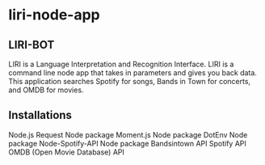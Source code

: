 # liri-node-app

## LIRI-BOT
 
LIRI is a Language Interpretation and Recognition Interface. LIRI is a command line node app that takes in parameters and gives you back data. This application searches Spotify for songs, Bands in Town for concerts, and OMDB for movies. 
 
## Installations
Node.js
Request Node package
Moment.js Node package
DotEnv Node package
Node-Spotify-API Node package
Bandsintown API
Spotify API
OMDB (Open Movie Database) API
